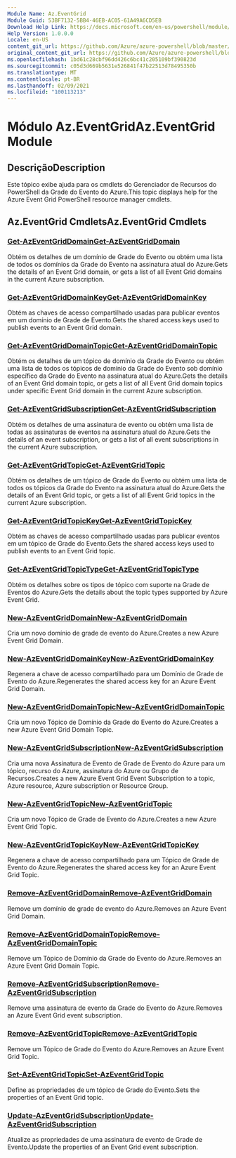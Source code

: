 ```yaml
---
Module Name: Az.EventGrid
Module Guid: 53BF7132-5BB4-46EB-AC05-61A49A6CD5EB
Download Help Link: https://docs.microsoft.com/en-us/powershell/module/az.eventgrid
Help Version: 1.0.0.0
Locale: en-US
content_git_url: https://github.com/Azure/azure-powershell/blob/master/src/EventGrid/EventGrid/help/Az.EventGrid.md
original_content_git_url: https://github.com/Azure/azure-powershell/blob/master/src/EventGrid/EventGrid/help/Az.EventGrid.md
ms.openlocfilehash: 1bd61c28cbf96dd426c6bc41c205109bf390823d
ms.sourcegitcommit: c05d3d669b5631e526841f47b22513d78495350b
ms.translationtype: MT
ms.contentlocale: pt-BR
ms.lasthandoff: 02/09/2021
ms.locfileid: "100113213"
---
```

# <span data-ttu-id="154e5-101">Módulo Az.EventGrid</span><span class="sxs-lookup"><span data-stu-id="154e5-101">Az.EventGrid Module</span></span>
## <span data-ttu-id="154e5-102">Descrição</span><span class="sxs-lookup"><span data-stu-id="154e5-102">Description</span></span>
<span data-ttu-id="154e5-103">Este tópico exibe ajuda para os cmdlets do Gerenciador de Recursos do PowerShell da Grade do Evento do Azure.</span><span class="sxs-lookup"><span data-stu-id="154e5-103">This topic displays help for the Azure Event Grid PowerShell resource manager cmdlets.</span></span>

## <span data-ttu-id="154e5-104">Az.EventGrid Cmdlets</span><span class="sxs-lookup"><span data-stu-id="154e5-104">Az.EventGrid Cmdlets</span></span>
### [<span data-ttu-id="154e5-105">Get-AzEventGridDomain</span><span class="sxs-lookup"><span data-stu-id="154e5-105">Get-AzEventGridDomain</span></span>](Get-AzEventGridDomain.md)
<span data-ttu-id="154e5-106">Obtém os detalhes de um domínio de Grade do Evento ou obtém uma lista de todos os domínios da Grade do Evento na assinatura atual do Azure.</span><span class="sxs-lookup"><span data-stu-id="154e5-106">Gets the details of an Event Grid domain, or gets a list of all Event Grid domains in the current Azure subscription.</span></span>

### [<span data-ttu-id="154e5-107">Get-AzEventGridDomainKey</span><span class="sxs-lookup"><span data-stu-id="154e5-107">Get-AzEventGridDomainKey</span></span>](Get-AzEventGridDomainKey.md)
<span data-ttu-id="154e5-108">Obtém as chaves de acesso compartilhado usadas para publicar eventos em um domínio de Grade de Evento.</span><span class="sxs-lookup"><span data-stu-id="154e5-108">Gets the shared access keys used to publish events to an Event Grid domain.</span></span>

### [<span data-ttu-id="154e5-109">Get-AzEventGridDomainTopic</span><span class="sxs-lookup"><span data-stu-id="154e5-109">Get-AzEventGridDomainTopic</span></span>](Get-AzEventGridDomainTopic.md)
<span data-ttu-id="154e5-110">Obtém os detalhes de um tópico de domínio da Grade do Evento ou obtém uma lista de todos os tópicos de domínio da Grade do Evento sob domínio específico da Grade do Evento na assinatura atual do Azure.</span><span class="sxs-lookup"><span data-stu-id="154e5-110">Gets the details of an Event Grid domain topic, or gets a list of all Event Grid domain topics under specific Event Grid domain in the current Azure subscription.</span></span>

### [<span data-ttu-id="154e5-111">Get-AzEventGridSubscription</span><span class="sxs-lookup"><span data-stu-id="154e5-111">Get-AzEventGridSubscription</span></span>](Get-AzEventGridSubscription.md)
<span data-ttu-id="154e5-112">Obtém os detalhes de uma assinatura de evento ou obtém uma lista de todas as assinaturas de eventos na assinatura atual do Azure.</span><span class="sxs-lookup"><span data-stu-id="154e5-112">Gets the details of an event subscription, or gets a list of all event subscriptions in the current Azure subscription.</span></span>

### [<span data-ttu-id="154e5-113">Get-AzEventGridTopic</span><span class="sxs-lookup"><span data-stu-id="154e5-113">Get-AzEventGridTopic</span></span>](Get-AzEventGridTopic.md)
<span data-ttu-id="154e5-114">Obtém os detalhes de um tópico de Grade do Evento ou obtém uma lista de todos os tópicos da Grade do Evento na assinatura atual do Azure.</span><span class="sxs-lookup"><span data-stu-id="154e5-114">Gets the details of an Event Grid topic, or gets a list of all Event Grid topics in the current Azure subscription.</span></span>

### [<span data-ttu-id="154e5-115">Get-AzEventGridTopicKey</span><span class="sxs-lookup"><span data-stu-id="154e5-115">Get-AzEventGridTopicKey</span></span>](Get-AzEventGridTopicKey.md)
<span data-ttu-id="154e5-116">Obtém as chaves de acesso compartilhado usadas para publicar eventos em um tópico de Grade do Evento.</span><span class="sxs-lookup"><span data-stu-id="154e5-116">Gets the shared access keys used to publish events to an Event Grid topic.</span></span>

### [<span data-ttu-id="154e5-117">Get-AzEventGridTopicType</span><span class="sxs-lookup"><span data-stu-id="154e5-117">Get-AzEventGridTopicType</span></span>](Get-AzEventGridTopicType.md)
<span data-ttu-id="154e5-118">Obtém os detalhes sobre os tipos de tópico com suporte na Grade de Eventos do Azure.</span><span class="sxs-lookup"><span data-stu-id="154e5-118">Gets the details about the topic types supported by Azure Event Grid.</span></span>

### [<span data-ttu-id="154e5-119">New-AzEventGridDomain</span><span class="sxs-lookup"><span data-stu-id="154e5-119">New-AzEventGridDomain</span></span>](New-AzEventGridDomain.md)
<span data-ttu-id="154e5-120">Cria um novo domínio de grade de evento do Azure.</span><span class="sxs-lookup"><span data-stu-id="154e5-120">Creates a new Azure Event Grid Domain.</span></span>

### [<span data-ttu-id="154e5-121">New-AzEventGridDomainKey</span><span class="sxs-lookup"><span data-stu-id="154e5-121">New-AzEventGridDomainKey</span></span>](New-AzEventGridDomainKey.md)
<span data-ttu-id="154e5-122">Regenera a chave de acesso compartilhado para um Domínio de Grade de Evento do Azure.</span><span class="sxs-lookup"><span data-stu-id="154e5-122">Regenerates the shared access key for an Azure Event Grid Domain.</span></span>

### [<span data-ttu-id="154e5-123">New-AzEventGridDomainTopic</span><span class="sxs-lookup"><span data-stu-id="154e5-123">New-AzEventGridDomainTopic</span></span>](New-AzEventGridDomainTopic.md)
<span data-ttu-id="154e5-124">Cria um novo Tópico de Domínio da Grade do Evento do Azure.</span><span class="sxs-lookup"><span data-stu-id="154e5-124">Creates a new Azure Event Grid Domain Topic.</span></span>

### [<span data-ttu-id="154e5-125">New-AzEventGridSubscription</span><span class="sxs-lookup"><span data-stu-id="154e5-125">New-AzEventGridSubscription</span></span>](New-AzEventGridSubscription.md)
<span data-ttu-id="154e5-126">Cria uma nova Assinatura de Evento de Grade de Evento do Azure para um tópico, recurso do Azure, assinatura do Azure ou Grupo de Recursos.</span><span class="sxs-lookup"><span data-stu-id="154e5-126">Creates a new Azure Event Grid Event Subscription to a topic, Azure resource, Azure subscription or Resource Group.</span></span>

### [<span data-ttu-id="154e5-127">New-AzEventGridTopic</span><span class="sxs-lookup"><span data-stu-id="154e5-127">New-AzEventGridTopic</span></span>](New-AzEventGridTopic.md)
<span data-ttu-id="154e5-128">Cria um novo Tópico de Grade de Evento do Azure.</span><span class="sxs-lookup"><span data-stu-id="154e5-128">Creates a new Azure Event Grid Topic.</span></span>

### [<span data-ttu-id="154e5-129">New-AzEventGridTopicKey</span><span class="sxs-lookup"><span data-stu-id="154e5-129">New-AzEventGridTopicKey</span></span>](New-AzEventGridTopicKey.md)
<span data-ttu-id="154e5-130">Regenera a chave de acesso compartilhado para um Tópico de Grade de Evento do Azure.</span><span class="sxs-lookup"><span data-stu-id="154e5-130">Regenerates the shared access key for an Azure Event Grid Topic.</span></span>

### [<span data-ttu-id="154e5-131">Remove-AzEventGridDomain</span><span class="sxs-lookup"><span data-stu-id="154e5-131">Remove-AzEventGridDomain</span></span>](Remove-AzEventGridDomain.md)
<span data-ttu-id="154e5-132">Remove um domínio de grade de evento do Azure.</span><span class="sxs-lookup"><span data-stu-id="154e5-132">Removes an Azure Event Grid Domain.</span></span>

### [<span data-ttu-id="154e5-133">Remove-AzEventGridDomainTopic</span><span class="sxs-lookup"><span data-stu-id="154e5-133">Remove-AzEventGridDomainTopic</span></span>](Remove-AzEventGridDomainTopic.md)
<span data-ttu-id="154e5-134">Remove um Tópico de Domínio da Grade do Evento do Azure.</span><span class="sxs-lookup"><span data-stu-id="154e5-134">Removes an Azure Event Grid Domain Topic.</span></span>

### [<span data-ttu-id="154e5-135">Remove-AzEventGridSubscription</span><span class="sxs-lookup"><span data-stu-id="154e5-135">Remove-AzEventGridSubscription</span></span>](Remove-AzEventGridSubscription.md)
<span data-ttu-id="154e5-136">Remove uma assinatura de evento da Grade do Evento do Azure.</span><span class="sxs-lookup"><span data-stu-id="154e5-136">Removes an Azure Event Grid event subscription.</span></span>

### [<span data-ttu-id="154e5-137">Remove-AzEventGridTopic</span><span class="sxs-lookup"><span data-stu-id="154e5-137">Remove-AzEventGridTopic</span></span>](Remove-AzEventGridTopic.md)
<span data-ttu-id="154e5-138">Remove um Tópico de Grade do Evento do Azure.</span><span class="sxs-lookup"><span data-stu-id="154e5-138">Removes an Azure Event Grid Topic.</span></span>

### [<span data-ttu-id="154e5-139">Set-AzEventGridTopic</span><span class="sxs-lookup"><span data-stu-id="154e5-139">Set-AzEventGridTopic</span></span>](Set-AzEventGridTopic.md)
<span data-ttu-id="154e5-140">Define as propriedades de um tópico de Grade do Evento.</span><span class="sxs-lookup"><span data-stu-id="154e5-140">Sets the properties of an Event Grid topic.</span></span>

### [<span data-ttu-id="154e5-141">Update-AzEventGridSubscription</span><span class="sxs-lookup"><span data-stu-id="154e5-141">Update-AzEventGridSubscription</span></span>](Update-AzEventGridSubscription.md)
<span data-ttu-id="154e5-142">Atualize as propriedades de uma assinatura de evento de Grade de Evento.</span><span class="sxs-lookup"><span data-stu-id="154e5-142">Update the properties of an Event Grid event subscription.</span></span>

